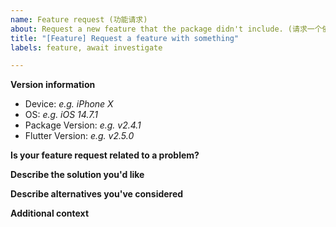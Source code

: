 ```yaml
---
name: Feature request (功能请求)
about: Request a new feature that the package didn't include. (请求一个依赖并未包含的功能)
title: "[Feature] Request a feature with something"
labels: feature, await investigate

---
```


**Version information**
 - Device: *e.g. iPhone X*
 - OS: *e.g. iOS 14.7.1*
 - Package Version: *e.g. v2.4.1*
 - Flutter Version: *e.g. v2.5.0*

**Is your feature request related to a problem?**
<!-- A clear and concise description if it's related to an exist problem.
     如果与已有问题有关，请准确描述。-->

**Describe the solution you'd like**
<!-- A clear and concise description of what you want to happen.
     描述你期望的解决方案。-->

**Describe alternatives you've considered**
<!-- A clear and concise description of any alternative solutions
     or features you've considered.
     准确描述其他解决方案或你的疑虑。 -->

**Additional context**
<!-- Add any other context or screenshots about the feature request here.
     请提供任何你认为需要的附加内容。 -->
